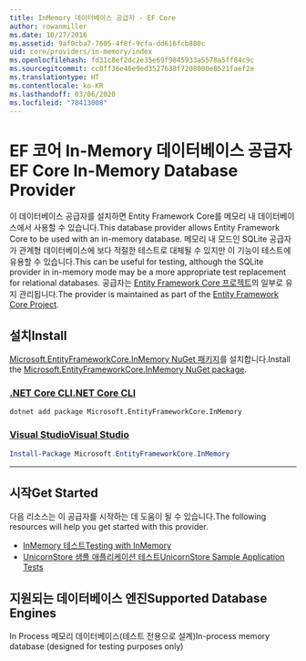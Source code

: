 ```yaml
---
title: InMemory 데이터베이스 공급자 - EF Core
author: rowanmiller
ms.date: 10/27/2016
ms.assetid: 9af0cba7-7605-4f8f-9cfa-dd616fcb880c
uid: core/providers/in-memory/index
ms.openlocfilehash: fd31c8ef2dc2e35e69f9845933a5578a5ff84c9c
ms.sourcegitcommit: cc0ff36e46e9ed3527638f7208000e8521faef2e
ms.translationtype: HT
ms.contentlocale: ko-KR
ms.lasthandoff: 03/06/2020
ms.locfileid: "78413008"
---
```

# <a name="ef-core-in-memory-database-provider"></a><span data-ttu-id="fc0ca-102">EF 코어 In-Memory 데이터베이스 공급자</span><span class="sxs-lookup"><span data-stu-id="fc0ca-102">EF Core In-Memory Database Provider</span></span>

<span data-ttu-id="fc0ca-103">이 데이터베이스 공급자를 설치하면 Entity Framework Core를 메모리 내 데이터베이스에서 사용할 수 있습니다.</span><span class="sxs-lookup"><span data-stu-id="fc0ca-103">This database provider allows Entity Framework Core to be used with an in-memory database.</span></span> <span data-ttu-id="fc0ca-104">메모리 내 모드인 SQLite 공급자가 관계형 데이터베이스에 보다 적절한 테스트로 대체될 수 있지만 이 기능이 테스트에 유용할 수 있습니다.</span><span class="sxs-lookup"><span data-stu-id="fc0ca-104">This can be useful for testing, although the SQLite provider in in-memory mode may be a more appropriate test replacement for relational databases.</span></span> <span data-ttu-id="fc0ca-105">공급자는 [Entity Framework Core 프로젝트](https://github.com/aspnet/EntityFrameworkCore)의 일부로 유지 관리됩니다.</span><span class="sxs-lookup"><span data-stu-id="fc0ca-105">The provider is maintained as part of the [Entity Framework Core Project](https://github.com/aspnet/EntityFrameworkCore).</span></span>

## <a name="install"></a><span data-ttu-id="fc0ca-106">설치</span><span class="sxs-lookup"><span data-stu-id="fc0ca-106">Install</span></span>

<span data-ttu-id="fc0ca-107">[Microsoft.EntityFrameworkCore.InMemory NuGet 패키지](https://www.nuget.org/packages/Microsoft.EntityFrameworkCore.InMemory/)를 설치합니다.</span><span class="sxs-lookup"><span data-stu-id="fc0ca-107">Install the [Microsoft.EntityFrameworkCore.InMemory NuGet package](https://www.nuget.org/packages/Microsoft.EntityFrameworkCore.InMemory/).</span></span>

### <a name="net-core-cli"></a>[<span data-ttu-id="fc0ca-108">.NET Core CLI</span><span class="sxs-lookup"><span data-stu-id="fc0ca-108">.NET Core CLI</span></span>](#tab/dotnet-core-cli)

```dotnetcli
dotnet add package Microsoft.EntityFrameworkCore.InMemory
```

### <a name="visual-studio"></a>[<span data-ttu-id="fc0ca-109">Visual Studio</span><span class="sxs-lookup"><span data-stu-id="fc0ca-109">Visual Studio</span></span>](#tab/vs)

``` powershell
Install-Package Microsoft.EntityFrameworkCore.InMemory
```

***

## <a name="get-started"></a><span data-ttu-id="fc0ca-110">시작</span><span class="sxs-lookup"><span data-stu-id="fc0ca-110">Get Started</span></span>

<span data-ttu-id="fc0ca-111">다음 리소스는 이 공급자를 시작하는 데 도움이 될 수 있습니다.</span><span class="sxs-lookup"><span data-stu-id="fc0ca-111">The following resources will help you get started with this provider.</span></span>

* [<span data-ttu-id="fc0ca-112">InMemory 테스트</span><span class="sxs-lookup"><span data-stu-id="fc0ca-112">Testing with InMemory</span></span>](../../miscellaneous/testing/in-memory.md)
* [<span data-ttu-id="fc0ca-113">UnicornStore 샘플 애플리케이션 테스트</span><span class="sxs-lookup"><span data-stu-id="fc0ca-113">UnicornStore Sample Application Tests</span></span>](https://github.com/rowanmiller/UnicornStore/blob/master/UnicornStore/src/UnicornStore.Tests/Controllers/ShippingControllerTests.cs)

## <a name="supported-database-engines"></a><span data-ttu-id="fc0ca-114">지원되는 데이터베이스 엔진</span><span class="sxs-lookup"><span data-stu-id="fc0ca-114">Supported Database Engines</span></span>

<span data-ttu-id="fc0ca-115">In Process 메모리 데이터베이스(테스트 전용으로 설계)</span><span class="sxs-lookup"><span data-stu-id="fc0ca-115">In-process memory database (designed for testing purposes only)</span></span>
